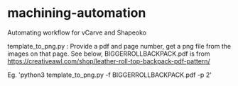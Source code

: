 # machining-automation
Automating workflow for vCarve and Shapeoko

template_to_png.py : Provide a pdf and page number, get a png file from the images on that page. See below, BIGGERROLLBACKPACK.pdf is from https://creativeawl.com/shop/leather-roll-top-backpack-pdf-pattern/

Eg. 'python3 template_to_png.py -f BIGGERROLLBACKPACK.pdf -p 2' 

